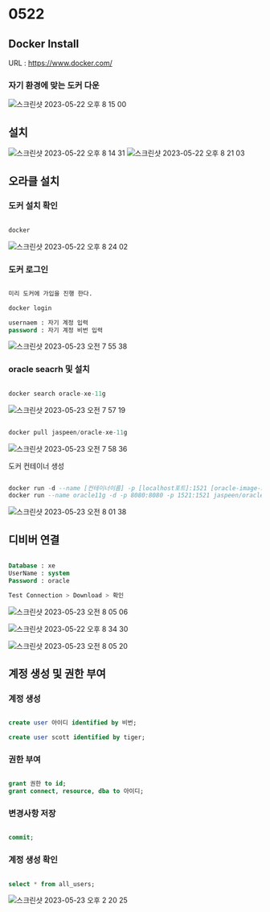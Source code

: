 # 0522

## Docker Install

URL : https://www.docker.com/

### 자기 환경에 맞는 도커 다운

![스크린샷 2023-05-22 오후 8 15 00](https://github.com/choiminjun94/Setting/assets/60457431/89c27a2b-1afd-4de0-9540-e0f60fd7b5ee)

## 설치

![스크린샷 2023-05-22 오후 8 14 31](https://github.com/choiminjun94/Setting/assets/60457431/88b0f23d-5407-4276-ae33-da71ca2a25b9)
![스크린샷 2023-05-22 오후 8 21 03](https://github.com/choiminjun94/Setting/assets/60457431/e15f9b29-b388-4968-bb42-4bcdb8d42a9a)

## 오라클 설치

### 도커 설치 확인

```txt

docker

```

![스크린샷 2023-05-22 오후 8 24 02](https://github.com/choiminjun94/Setting/assets/60457431/8e287fbb-896f-4862-a976-7756c99ab090)

### 도커 로그인

```sql

미리 도커에 가입을 진행 한다.

docker login

usernaem : 자기 계정 입력
password : 자기 계정 비번 입력

```

![스크린샷 2023-05-23 오전 7 55 38](https://github.com/choiminjun94/Setting/assets/60457431/5ba0655a-0839-45a0-9a97-97004c1908ff)

### oracle seacrh 및 설치

```sql

docker search oracle-xe-11g

```

![스크린샷 2023-05-23 오전 7 57 19](https://github.com/choiminjun94/Setting/assets/60457431/c7e4eb4b-56e8-4f68-9603-5589c16f7508)

```sql

docker pull jaspeen/oracle-xe-11g

```

![스크린샷 2023-05-23 오전 7 58 36](https://github.com/choiminjun94/Setting/assets/60457431/9e9e7e28-2761-4a47-81f0-044d21e207a0)

도커 컨테이너 생성

```sql

docker run -d --name [컨테이너이름] -p [localhost포트]:1521 [oracle-image-name]
docker run --name oracle11g -d -p 8080:8080 -p 1521:1521 jaspeen/oracle-xe-11g

```

![스크린샷 2023-05-23 오전 8 01 38](https://github.com/choiminjun94/Setting/assets/60457431/6762bc8c-4898-409c-9fb9-f6639557cc72)

## 디비버 연결

```sql

Database : xe
UserName : system
Password : oracle

Test Connection > Download > 확인

```

![스크린샷 2023-05-23 오전 8 05 06](https://github.com/choiminjun94/Setting/assets/60457431/f5e6f694-326e-469f-a79e-91aee46e0257)

![스크린샷 2023-05-22 오후 8 34 30](https://github.com/choiminjun94/Setting/assets/60457431/d2def9c0-aed8-41d5-826e-3f68b24457d3)

![스크린샷 2023-05-23 오전 8 05 20](https://github.com/choiminjun94/Setting/assets/60457431/f340c68e-1150-4c3f-8018-1086da2d0e7b)

## 계정 생성 및 권한 부여

### 계정 생성

```sql

create user 아이디 identified by 비번;

create user scott identified by tiger;

```

### 권한 부여

```sql

grant 권한 to id;
grant connect, resource, dba to 아이디;

```

### 변경사항 저장

```sql

commit;

```

### 계정 생성 확인

```sql

select * from all_users;

```
![스크린샷 2023-05-23 오후 2 20 25](https://github.com/choiminjun94/Setting/assets/60457431/3b0766fb-6e8a-4210-91e9-c8594aa324c6)

